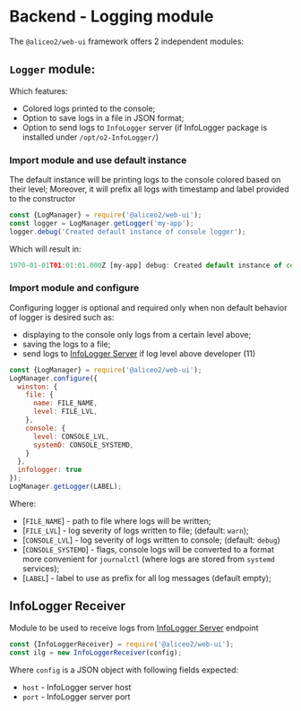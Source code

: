 # Backend - Logging module

The `@aliceo2/web-ui` framework offers 2 independent modules:

## `Logger` module:
 Which features:
 * Colored logs printed to the console;
 * Option to save logs in a file in JSON format;
 * Option to send logs to `InfoLogger` server (if InfoLogger package is installed under `/opt/o2-InfoLogger/`)

### Import module and use default instance
The default instance will be printing logs to the console colored based on their level; Moreover, it will prefix all logs with timestamp and label provided to the constructor
```js
const {LogManager} = require('@aliceo2/web-ui');
const logger = LogManager.getLogger('my-app');
logger.debug('Created default instance of console logger');
```
Which will result in:
```js
1970-01-01T01:01:01.000Z [my-app] debug: Created default instance of console logger
```

### Import module and configure
Configuring logger is optional and required only when non default behavior of logger is desired such as:
- displaying to the console only logs from a certain level above;
- saving the logs to a file;
- send logs to [InfoLogger Server](https://github.com/AliceO2Group/InfoLogger/blob/master/doc/README.md) if log level above developer (11)

```js
const {LogManager} = require('@aliceo2/web-ui');
LogManager.configure({
  winston: {
    file: {
      name: FILE_NAME, 
      level: FILE_LVL,
    }, 
    console: {
      level: CONSOLE_LVL,
      systemD: CONSOLE_SYSTEMD,
    }
  },
  infologger: true
});
LogManager.getLogger(LABEL);
```

Where:
  * [`FILE_NAME`] - path to file where logs will be written;
  * [`FILE_LVL`] - log severity of logs written to file; (default: `warn`);
  * [`CONSOLE_LVL`] - log severity of logs written to console; (default: `debug`)
  * [`CONSOLE_SYSTEMD`] - flags, console logs will be converted to a format more convenient for `journalctl` (where logs are stored from `systemd` services);
  * [`LABEL`] - label to use as prefix for all log messages (default empty);


## InfoLogger Receiver
Module to be used to receive logs from [InfoLogger Server](https://github.com/AliceO2Group/InfoLogger/blob/master/doc/README.md) endpoint

```js
const {InfoLoggerReceiver} = require('@aliceo2/web-ui');
const ilg = new InfoLoggerReceiver(config);
```
Where `config` is a JSON object with following fields expected:
  * `host` - InfoLogger server host
  * `port` - InfoLogger server port
